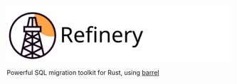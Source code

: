 ![Refinery Logo](assets/logo_wide.svg)

Powerful SQL migration toolkit for Rust, using [barrel](https://github.com/spacekookie/barrel)